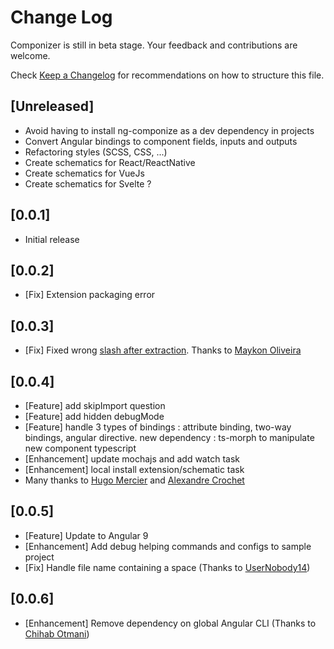 # Change Log

Componizer is still in beta stage. Your feedback and contributions are welcome.

Check [Keep a Changelog](http://keepachangelog.com/) for recommendations on how to structure this file.

## [Unreleased]

- Avoid having to install ng-componize as a dev dependency in projects
- Convert Angular bindings to component fields, inputs and outputs
- Refactoring styles (SCSS, CSS, ...)
- Create schematics for React/ReactNative
- Create schematics for VueJs
- Create schematics for Svelte ?

## [0.0.1]

- Initial release

## [0.0.2]

- [Fix] Extension packaging error

## [0.0.3]

- [Fix] Fixed wrong [slash after extraction](https://github.com/bilelmsekni/componizer/issues/5). Thanks to [Maykon Oliveira](https://github.com/maykon-oliveira)

## [0.0.4]

- [Feature] add skipImport question
- [Feature] add hidden debugMode
- [Feature] handle 3 types of bindings : attribute binding, two-way bindings, angular directive. new dependency : ts-morph  to manipulate new component typescript
- [Enhancement] update mochajs and add watch task
- [Enhancement] local install extension/schematic task
- Many thanks to [Hugo Mercier](https://github.com/hugoparis19) and [Alexandre Crochet](https://github.com/ekaliroots)

## [0.0.5]

- [Feature] Update to Angular 9
- [Enhancement] Add debug helping commands and configs to sample project
- [Fix] Handle file name containing a space (Thanks to [UserNobody14](https://github.com/UserNobody14))

## [0.0.6]

- [Enhancement] Remove dependency on global Angular CLI (Thanks to [Chihab Otmani](https://github.com/chihab))
